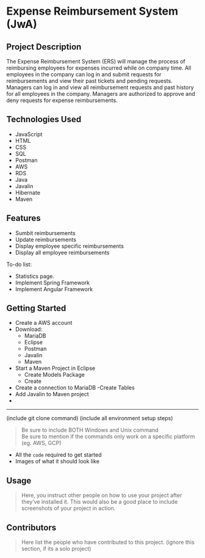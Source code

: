 # Expense Reimbursement System (JwA)

## Project Description

The Expense Reimbursement System (ERS) will manage the process of reimbursing employees for expenses incurred while on company time. All employees in the company can log in and submit requests for reimbursements and view their past tickets and pending requests. Managers can log in and view all reimbursement requests and past history for all employees in the company. Managers are authorized to approve and deny requests for expense reimbursements.

## Technologies Used

*  JavaScript
*  HTML
*  CSS 
*  SQL 
*  Postman
*  AWS 
*  RDS
*  Java
*  Javalin
*  Hibernate
*  Maven

## Features

* Sumbit reimbursements
* Update reimbursements
* Display employee specific reimbursements
* Display all employee reimbursements


To-do list:
* Statistics page.
* Implement Spring Framework
* Implement Angular Framework

## Getting Started
* Create a AWS account
* Download:
   - MariaDB
   - Eclipse
   - Postman
   - Javalin
   - Maven
* Start a Maven Project in Eclipse
   - Create Models Package
   - Create 
* Create a connection to MariaDB
  -Create Tables
* Add Javalin to Maven project
* 
   
  -------------------------
(include git clone command)
(include all environment setup steps)

> Be sure to include BOTH Windows and Unix command  
> Be sure to mention if the commands only work on a specific platform (eg. AWS, GCP)

- All the `code` required to get started
- Images of what it should look like

## Usage

> Here, you instruct other people on how to use your project after they’ve installed it. This would also be a good place to include screenshots of your project in action.

## Contributors

> Here list the people who have contributed to this project. (ignore this section, if its a solo project)
